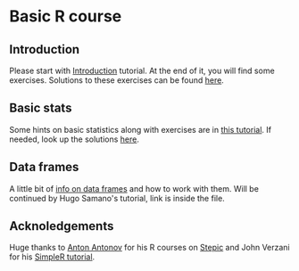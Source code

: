 # Basic R course

## Introduction

Please start with [Introduction](https://github.com/nvolkova/btm-2016/blob/master/R-course/Introduction.html) tutorial. At the end of it, you will find some exercises. Solutions to these exercises can be found [here](https://github.com/nvolkova/btm-2016/blob/master/R-course/Excercises_for_basic_R.R).

## Basic stats

Some hints on basic statistics along with exercises are in [this tutorial](https://github.com/nvolkova/btm-2016/blob/master/R-course/Basic_R_stats.html). If needed, look up the solutions [here](https://github.com/nvolkova/btm-2016/blob/master/R-course/Basic_R_Stats_exercises_with_solutions.R).

## Data frames

A little bit of [info on data frames](https://github.com/nvolkova/btm-2016/blob/master/R-course/Data_frames.html) and how to work with them. Will be continued by Hugo Samano's tutorial, link is inside the file.

## Acknoledgements

Huge thanks to [Anton Antonov](http://github.com/tonytonov) for his R courses on [Stepic](http://stepic.org) and John Verzani for his [SimpleR tutorial](https://cran.r-project.org/doc/contrib/Verzani-SimpleR.pdf).
